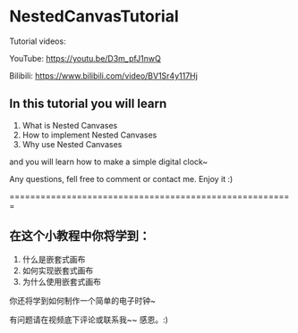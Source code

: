# NestedCanvasTutorial

Tutorial videos: 

YouTube: https://youtu.be/D3m_pfJ1nwQ

Bilibili: https://www.bilibili.com/video/BV1Sr4y117Hj

## In this tutorial you will learn

1. What is Nested Canvases
2. How to implement Nested Canvases
3. Why use Nested Canvases

and you will learn how to make a simple digital clock~

Any questions, fell free to comment or contact me. Enjoy it :) 

=======================================================

## 在这个小教程中你将学到：

1. 什么是嵌套式画布
2. 如何实现嵌套式画布
3. 为什么使用嵌套式画布

你还将学到如何制作一个简单的电子时钟~

有问题请在视频底下评论或联系我~~ 感恩。:)

